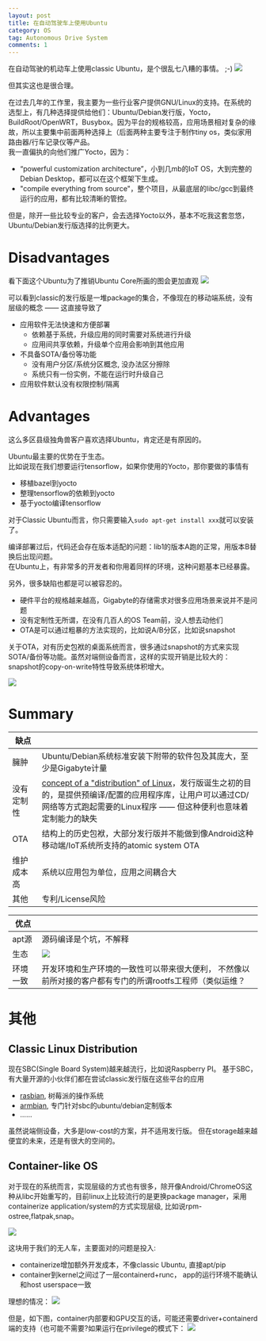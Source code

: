 ```yaml
---
layout: post
title: 在自动驾驶车上使用Ubuntu
category: OS
tag: Autonomous Drive System
comments: 1
---
```


在自动驾驶的机动车上使用classic Ubuntu，是个很乱七八糟的事情。 ;-)
![](https://github.com/wzyy2/wzyy2.github.io/raw/master/images/ubuntu-crash.png)

但其实这也是很合理。  

在过去几年的工作里，我主要为一些行业客户提供GNU/Linux的支持。在系统的选型上，有几种选择提供给他们：Ubuntu/Debian发行版，Yocto， BuildRoot/OpenWRT，Busybox。因为平台的规格较高，应用场景相对复杂的缘故，所以主要集中前面两种选择上（后面两种主要专注于制作tiny os，类似家用路由器/行车记录仪等产品。  
我一直偏执的向他们推广Yocto，因为：
* “powerful customization architecture”，小到几mb的IoT OS，大到完整的Debian Desktop，都可以在这个框架下生成。
* "compile everything from source"，整个项目，从最底层的libc/gcc到最终运行的应用，都有比较清晰的管控。 

但是，除开一些比较专业的客户，会去选择Yocto以外，基本不吃我这套忽悠，Ubuntu/Debian发行版选择的比例更大。

# Disadvantages

看下面这个Ubuntu为了推销Ubuntu Core所画的图会更加直观
![](https://github.com/wzyy2/wzyy2.github.io/raw/master/images/ubuntu.png)

可以看到classic的发行版是一堆package的集合，不像现在的移动端系统，没有层级的概念 —— 这直接导致了
* 应用软件无法快速和方便部署
    * 依赖基于系统，升级应用的同时需要对系统进行升级
    * 应用间共享依赖，升级单个应用会影响到其他应用
* 不具备SOTA/备份等功能
    * 没有用户分区/系统分区概念, 没办法区分擦除
    * 系统只有一份实例，不能在运行时升级自己
* 应用软件默认没有权限控制/隔离

# Advantages


这么多区县级独角兽客户喜欢选择Ubuntu，肯定还是有原因的。

Ubuntu最主要的优势在于生态。  
比如说现在我们想要运行tensorflow，如果你使用的Yocto，那你要做的事情有
* 移植bazel到yocto
* 整理tensorflow的依赖到yocto
* 基于yocto编译tensorflow

对于Classic Ubuntu而言，你只需要输入`sudo apt-get install xxx`就可以安装了。

编译部署过后，代码还会存在版本适配的问题：lib1的版本A跑的正常，用版本B替换后出现问题。  
在Ubuntu上，有非常多的开发者和你用着同样的环境，这种问题基本已经暴露。

另外，很多缺陷也都是可以被容忍的。
* 硬件平台的规格越来越高，Gigabyte的存储需求对很多应用场景来说并不是问题
* 没有定制性无所谓，在没有几百人的OS Team前，没人想去动他们
* OTA是可以通过粗暴的方法实现的，比如说A/B分区，比如说snapshot
  
关于OTA，对有历史包袱的桌面系统而言，很多通过snapshot的方式来实现SOTA/备份等功能。虽然对端侧设备而言，这样的实现开销是比较大的：snapshot的copy-on-write特性导致系统体积增大。

![](https://github.com/wzyy2/wzyy2.github.io/raw/master/images/overlay.png)

# Summary

|  缺点 |  |
| ------ | ------ |
| 臃肿 | Ubuntu/Debian系统标准安装下附带的软件包及其庞大，至少是Gigabyte计量 |
| 没有定制性 | [concept of a "distribution" of Linux](https://en.wikipedia.org/wiki/Linux_distribution)，发行版诞生之初的目的，是提供预编译/配置的应用程序库，让用户可以通过CD/网络等方式跑起需要的Linux程序 —— 但这种便利也意味着定制能力的缺失 |
| OTA | 结构上的历史包袱，大部分发行版并不能做到像Android这种移动端/IoT系统所支持的atomic system OTA |
| 维护成本高 | 系统以应用包为单位，应用之间耦合大 |
| 其他 | 专利/License风险 |


|  优点 |  |
| ------ | ------ |
| apt源 | 源码编译是个坑，不解释 |
| 生态 | ![](https://github.com/wzyy2/wzyy2.github.io/raw/master/images/ubuntu-support.png)   |
| 环境一致 | 开发环境和生产环境的一致性可以带来很大便利， 不然像以前所对接的客户都有专门的所谓rootfs工程师（类似运维？ |


# 其他

## Classic Linux Distribution

现在SBC(Single Board System)越来越流行，比如说Raspberry PI。
基于SBC，有大量开源的小伙伴们都在尝试classic发行版在这些平台的应用

* [rasbian](https://www.raspberrypi.org/documentation/raspbian/), 树莓派的操作系统
* [armbian](https://www.armbian.com/), 专门针对sbc的ubuntu/debian定制版本
* ......

虽然说端侧设备，大多是low-cost的方案，并不适用发行版。
但在storage越来越便宜的未来，还是有很大的空间的。


## Container-like OS

对于现在的系统而言，实现层级的方式也有很多，除开像Android/ChromeOS这种从libc开始重写的，目前linux上比较流行的是更换package manager，采用containerize application/system的方式实现层级, 比如说rpm-ostree,flatpak,snap。

![](https://github.com/wzyy2/wzyy2.github.io/raw/master/images/resinOSarch.png)

这块用于我们的无人车，主要面对的问题是投入:
* containerize增加额外开发成本，不像classic Ubuntu, 直接apt/pip
* container到kernel之间过了一层containerd+runc， app的运行环境不能确认和host userspace一致

理想的情况：
![](https://github.com/wzyy2/wzyy2.github.io/raw/master/images/Architecture_OS-02.jpg)

但是，如下图，container内部要和GPU交互的话，可能还需要driver+containerd端的支持（也可能不需要?如果运行在privilege的模式下：
![](https://github.com/wzyy2/wzyy2.github.io/raw/master/images/dgx-docker-1024x970.png)

